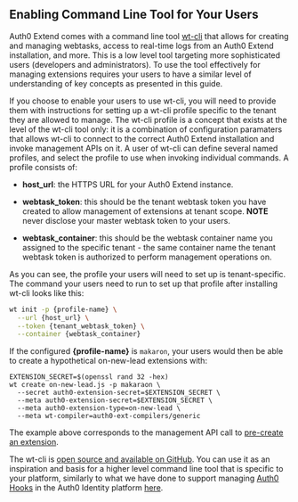 ## Enabling Command Line Tool for Your Users

Auth0 Extend comes with a command line tool [wt-cli](https://webtask.io/docs/wt-cli) that allows for creating and managing webtasks, access to real-time logs from an Auth0 Extend installation, and more. This is a low level tool targeting more sophisticated users (developers and administrators). To use the tool effectively for managing extensions requires your users to have a similar level of understanding of key concepts as presented in this guide. 

If you choose to enable your users to use wt-cli, you will need to provide them with instructions for setting up a wt-cli profile specific to the tenant they are allowed to manage. The wt-cli profile is a concept that exists at the level of the wt-cli tool only: it is a combination of configuration paramaters that allows wt-cli to connect to the correct Auth0 Extend installation and invoke management APIs on it. A user of wt-cli can define several named profiles, and select the profile to use when invoking individual commands. A profile consists of: 

* **host_url**: the HTTPS URL for your Auth0 Extend instance. 

* **webtask_token**: this should be the tenant webtask token you have created to allow management of extensions at tenant scope. **NOTE** never disclose your master webtask token to your users. 

* **webtask_container**: this should be the webtask container name you assigned to the specific tenant - the same container name the tenant webtask token is authorized to perform management operations on. 

As you can see, the profile your users will need to set up is tenant-specific. The command your users need to run to set up that profile after installing wt-cli looks like this: 

```bash
wt init -p {profile-name} \
  --url {host_url} \
  --token {tenant_webtask_token} \
  --container {webtask_container}
```

If the configured **{profile-name}** is `makaron`, your users would then be able to create a hypothetical on-new-lead extensions with: 

```
EXTENSION_SECRET=$(openssl rand 32 -hex)
wt create on-new-lead.js -p makaraon \
  --secret auth0-extension-secret=$EXTENSION_SECRET \
  --meta auth0-extension-secret=$EXTENSION_SECRET \
  --meta auth0-extension-type=on-new-lead \
  --meta wt-compiler=auth0-ext-compilers/generic
```

The example above corresponds to the management API call to [pre-create an extension](#creating-extensions). 

The wt-cli is [open source and available on GitHub](https://github.com/auth0/wt-cli). You can use it as an inspiration and basis for a higher level command line tool that is specific to your platform, similarly to what we have done to support managing [Auth0 Hooks](https://auth0.com/docs/hooks/cli) in the Auth0 Identity platform [here](https://github.com/auth0/wt-cli/blob/master/bin/auth0). 